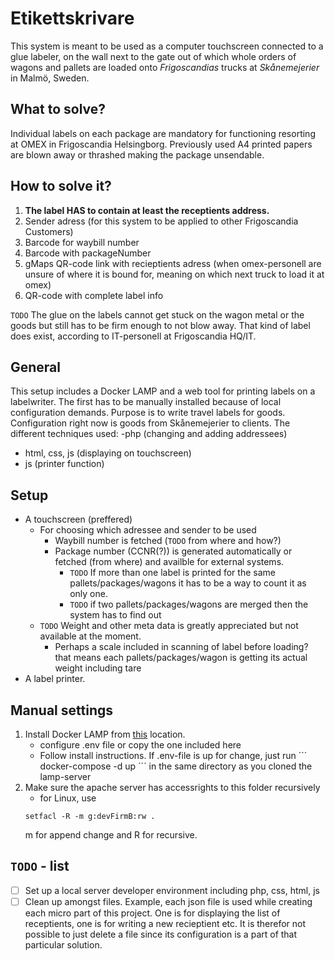 # Etikettskrivare
This system is meant to be used as a computer touchscreen connected to a glue labeler, on the wall next to the gate out of which whole orders of wagons and pallets are loaded onto *Frigoscandias* trucks at *Skånemejerier* in Malmö, Sweden.

## What to solve?
Individual labels on each package are mandatory for functioning resorting at OMEX in Frigoscandia Helsingborg. Previously used A4 printed papers are blown away or thrashed making the package unsendable.

## How to solve it?  
1. **The label HAS to contain at least the receptients address.**
1. Sender adress (for this system to be applied to other Frigoscandia Customers)
1. Barcode for waybill number
1. Barcode with packageNumber
1. gMaps QR-code link with recieptients adress (when omex-personell are unsure of where it is bound for, meaning on which next truck to load it at omex)
1. QR-code with complete label info

  `TODO` The glue on the labels cannot get stuck on the wagon metal or the goods but still has to be firm enough to not blow away. That kind of label does exist, according to IT-personell at Frigoscandia HQ/IT.

## General
This setup includes a Docker LAMP and a web tool for printing labels on a labelwriter. The first has to be manually installed because of local configuration demands. Purpose is to write travel labels for goods. Configuration right now is goods from Skånemejerier to clients.
   The different techniques used:
   -php (changing and adding addressees)
   - html, css, js (displaying on touchscreen)
   - js (printer function)

## Setup
* A touchscreen (preffered)
  * For choosing which adressee and sender to be used
    * Waybill number is fetched (`TODO` from where and how?)
    * Package number (CCNR(?)) is generated automatically or fetched (from where) and availble for external systems.
      * `TODO` If more than one label is printed for the same pallets/packages/wagons it has to be a way to count it as only one.
      * `TODO` if two pallets/packages/wagons are merged then the system has to find out
   * `TODO` Weight and other meta data is greatly appreciated but not available at the moment.
     * Perhaps a scale included in scanning of label before loading? that means each pallets/packages/wagon is getting its actual weight including tare
* A label printer.

## Manual settings
1. Install Docker LAMP from [this](https://github.com/sprintcube/docker-compose-lamp) location.
   - configure .env file or copy the one included here
   - Follow install instructions. If .env-file is up for change, just run
      ´´´
      docker-compose -d up
      ´´´
      in the same directory as you cloned the lamp-server
2. Make sure the apache server has accessrights to this folder recursively
   - for Linux, use 
   ```console
   setfacl -R -m g:devFirmB:rw .
   ```
   m for append change and R for recursive.

## `TODO` - list
- [ ] Set up a local server developer environment including php, css, html, js
- [ ] Clean up amongst files.
  Example, each json file is used while creating each micro part of this project. One is for displaying the list of receptients, one is for writing a new recieptient etc. It is therefor not possible to just delete a file since its configuration is a part of that particular solution.